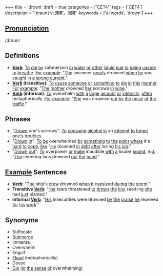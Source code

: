 +++
title = 'drown'
draft = true
categories = ['CET4']
tags = ['CET4']
description = '[draun] vi.淹死，溺死'
keywords = ['ai words', 'drown']
+++

## [Pronunciation](/post/pronunciation/)
/draʊn/

## Definitions
- **[Verb](/post/verb/)**: [To](/post/to/) [die](/post/die/) [by](/post/by/) submersion [in](/post/in/) [water](/post/water/) [or](/post/or/) [other](/post/other/) [liquid](/post/liquid/) [due](/post/due/) [to](/post/to/) [being](/post/being/) [unable](/post/unable/) [to](/post/to/) [breathe](/post/breathe/). [For](/post/for/) [example](/post/example/): "[The](/post/the/) swimmer [nearly](/post/nearly/) drowned [when](/post/when/) [he](/post/he/) was caught [in](/post/in/) [a](/post/a/) [strong](/post/strong/) [current](/post/current/)."
- **[Verb](/post/verb/) (transitive)**: [To](/post/to/) [cause](/post/cause/) [someone](/post/someone/) [or](/post/or/) [something](/post/something/) [to](/post/to/) [die](/post/die/) [in](/post/in/) [this](/post/this/) [manner](/post/manner/). [For](/post/for/) [example](/post/example/): "[The](/post/the/) [mother](/post/mother/) drowned [her](/post/her/) sorrows [in](/post/in/) [wine](/post/wine/)."
- **[Verb](/post/verb/) (informal)**: [To](/post/to/) overwhelm [with](/post/with/) [a](/post/a/) [large](/post/large/) [amount](/post/amount/) [or](/post/or/) [intensity](/post/intensity/), [often](/post/often/) metaphorically. [For](/post/for/) [example](/post/example/): "[She](/post/she/) was drowned [out](/post/out/) [by](/post/by/) [the](/post/the/) [noise](/post/noise/) [of](/post/of/) [the](/post/the/) [traffic](/post/traffic/)."

## Phrases
- "[Drown](/post/drown/) one's sorrows": [To](/post/to/) [consume](/post/consume/) [alcohol](/post/alcohol/) [in](/post/in/) an [attempt](/post/attempt/) [to](/post/to/) [forget](/post/forget/) one's troubles.
- "[Drown](/post/drown/) [in](/post/in/)": [To](/post/to/) [be](/post/be/) overwhelmed [by](/post/by/) [something](/post/something/) [to](/post/to/) [the](/post/the/) [point](/post/point/) [where](/post/where/) it's [hard](/post/hard/) [to](/post/to/) [cope](/post/cope/), [like](/post/like/) "[He](/post/he/) drowned [in](/post/in/) [debt](/post/debt/) [after](/post/after/) losing [his](/post/his/) [job](/post/job/)."
- "[Drown](/post/drown/) [out](/post/out/)": [To](/post/to/) overpower [or](/post/or/) [make](/post/make/) inaudible [with](/post/with/) [a](/post/a/) louder [sound](/post/sound/), e.g., "[The](/post/the/) cheering fans drowned [out](/post/out/) [the](/post/the/) [band](/post/band/)."

## [Example](/post/example/) Sentences
- **[Verb](/post/verb/)**: "[The](/post/the/) ship's [crew](/post/crew/) drowned [when](/post/when/) [it](/post/it/) capsized [during](/post/during/) [the](/post/the/) [storm](/post/storm/)."
- **Transitive [Verb](/post/verb/)**: "[Her](/post/her/) tears threatened [to](/post/to/) [drown](/post/drown/) [the](/post/the/) [tiny](/post/tiny/) seedling [she](/post/she/) had [just](/post/just/) planted."
- **Informal [Verb](/post/verb/)**: "[His](/post/his/) insecurities were drowned [by](/post/by/) [the](/post/the/) [praise](/post/praise/) [he](/post/he/) received [for](/post/for/) [his](/post/his/) [work](/post/work/)."

## Synonyms
- Suffocate
- [Submerge](/post/submerge/)
- Immerse
- Overwhelm
- Engulf
- [Flood](/post/flood/) (metaphorically)
- Douse
- [Dip](/post/dip/) ([in](/post/in/) [the](/post/the/) [sense](/post/sense/) [of](/post/of/) overwhelming)

